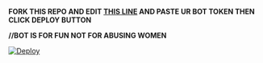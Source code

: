 <B>FORK THIS REPO AND EDIT [THIS LINE](https://github.com/anandus0070/kunjoottan/blob/de2dec4a3600ccffc3343764478bdf95bd03ba47/main.go#L11)
AND PASTE UR BOT TOKEN THEN CLICK DEPLOY BUTTON 

//BOT IS FOR FUN NOT FOR ABUSING WOMEN </B>

[![Deploy](https://www.herokucdn.com/deploy/button.svg)](https://heroku.com/deploy)

